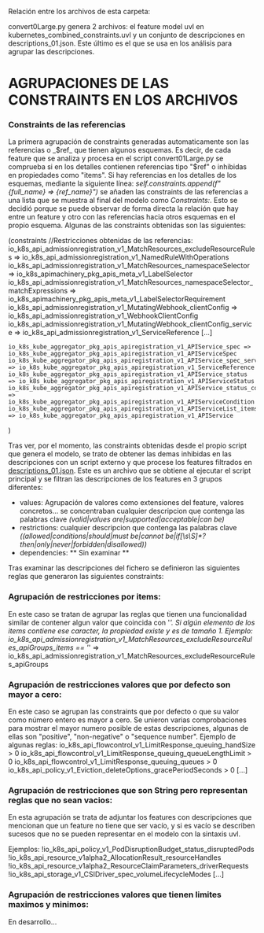 Relación entre los archivos de esta carpeta:

convert0Large.py genera 2 archivos: el feature model uvl en kubernetes_combined_constraints.uvl y un conjunto de descripciones en descriptions_01.json. Este último es el que se usa en los análisis para agrupar las descripciones.


# AGRUPACIONES DE LAS CONSTRAINTS EN LOS ARCHIVOS


### Constraints de las referencias
La primera agrupación de constraints generadas automaticamente son las referencias o _$ref_ que tienen algunos esquemas. Es decir, de cada feature que se analiza y procesa en el script convert01Large.py se comprueba si en los detalles contienen referencias tipo "$ref" o inhibidas en propiedades como "items". Si hay referencias en los detalles de los esquemas, mediante la siguiente línea: *self.constraints.append(f"{full_name} => {ref_name}")* se añaden las constraints de las referencias a una lista que se muestra al final del modelo como _Constraints:_. Esto se decidió porque se puede observar de forma directa la relación que hay entre un feature y otro con las referencias hacia otros esquemas en el propio esquema. Algunas de las constraints obtenidas son las siguientes:

(constraints
//Restricciones obtenidas de las referencias:
	io_k8s_api_admissionregistration_v1_MatchResources_excludeResourceRules => io_k8s_api_admissionregistration_v1_NamedRuleWithOperations
	io_k8s_api_admissionregistration_v1_MatchResources_namespaceSelector => io_k8s_apimachinery_pkg_apis_meta_v1_LabelSelector
	io_k8s_api_admissionregistration_v1_MatchResources_namespaceSelector_matchExpressions => io_k8s_apimachinery_pkg_apis_meta_v1_LabelSelectorRequirement
	io_k8s_api_admissionregistration_v1_MutatingWebhook_clientConfig => io_k8s_api_admissionregistration_v1_WebhookClientConfig
	io_k8s_api_admissionregistration_v1_MutatingWebhook_clientConfig_service => io_k8s_api_admissionregistration_v1_ServiceReference
    [...]

    io_k8s_kube_aggregator_pkg_apis_apiregistration_v1_APIService_spec => io_k8s_kube_aggregator_pkg_apis_apiregistration_v1_APIServiceSpec
	io_k8s_kube_aggregator_pkg_apis_apiregistration_v1_APIService_spec_service => io_k8s_kube_aggregator_pkg_apis_apiregistration_v1_ServiceReference
	io_k8s_kube_aggregator_pkg_apis_apiregistration_v1_APIService_status => io_k8s_kube_aggregator_pkg_apis_apiregistration_v1_APIServiceStatus
	io_k8s_kube_aggregator_pkg_apis_apiregistration_v1_APIService_status_conditions => io_k8s_kube_aggregator_pkg_apis_apiregistration_v1_APIServiceCondition
	io_k8s_kube_aggregator_pkg_apis_apiregistration_v1_APIServiceList_items => io_k8s_kube_aggregator_pkg_apis_apiregistration_v1_APIService
)

Tras ver, por el momento, las constraints obtenidas desde el propio script que genera el modelo, se trato de obtener las demas inhibidas en las descripciones con un script externo y que procese los features filtrados en [descriptions_01.json](https://github.com/CAOSD-group/fm-json-kubernetes/blob/main/scriptJsonToUvl/descriptions_01.json). Este es un archivo que se obtiene al ejecutar el script principal y se filtran las descripciones de los features en 3 grupos diferentes:

- values: Agrupación de valores como extensiones del feature, valores concretos... se concentraban cualquier descripcion que contenga las palabras clave _(valid|values are|supported|acceptable|can be)_
- restrictions: cualquier descripcion que contenga las palabras clave _((allowed|conditions|should|must be|cannot be|if[\s\S]*?then|only|never|forbidden|disallowed))_
- dependencies: ** Sin examinar **

Tras examinar las descripciones del fichero se definieron las siguientes reglas que generaron las siguientes constraints:

### Agrupación de restricciones por items:

En este caso se tratan de agrupar las reglas que tienen una funcionalidad similar de contener algun valor que coincida con '*'. Si algún elemento de los items contiene ese caracter, la propiedad existe y es de tamaño 1.
Ejemplo:
io_k8s_api_admissionregistration_v1_MatchResources_excludeResourceRules_apiGroups_items == '*' => io_k8s_api_admissionregistration_v1_MatchResources_excludeResourceRules_apiGroups

### Agrupación de restricciones valores que por defecto son mayor a cero:

En este caso se agrupan las constraints que por defecto o que su valor como número entero es mayor a cero. Se unieron varias comprobaciones para mostrar el mayor numero posible de estas descripciones, algunas de ellas son "positive", "non-negative" o "sequence number".
Ejemplo de algunas reglas:
	io_k8s_api_flowcontrol_v1_LimitResponse_queuing_handSize > 0
	io_k8s_api_flowcontrol_v1_LimitResponse_queuing_queueLengthLimit > 0
	io_k8s_api_flowcontrol_v1_LimitResponse_queuing_queues > 0
	io_k8s_api_policy_v1_Eviction_deleteOptions_gracePeriodSeconds > 0
	[...]


### Agrupación de restricciones que son String pero representan reglas que no sean vacios:

En esta agrupación se trata de adjuntar los features con descripciones que mencionan que un feature no tiene que ser vacío, y si es vacío se describen sucesos que no se pueden representar en el modelo con la sintaxis uvl.

Ejemplos: 
	!io_k8s_api_policy_v1_PodDisruptionBudget_status_disruptedPods
	!io_k8s_api_resource_v1alpha2_AllocationResult_resourceHandles
	!io_k8s_api_resource_v1alpha2_ResourceClaimParameters_driverRequests
	!io_k8s_api_storage_v1_CSIDriver_spec_volumeLifecycleModes
	[...]

### Agrupación de restricciones valores que tienen limites maximos y minimos:

En desarrollo...
